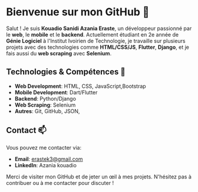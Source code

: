 # Bienvenue sur mon GitHub 👋

Salut ! Je suis **Kouadio Sanidi Azania Eraste**, un développeur passionné par le **web**, le **mobile** et le **backend**. Actuellement étudiant en 2e année de **Génie Logiciel** à l'Institut Ivoirien de Technologie, je travaille sur plusieurs projets avec des technologies comme **HTML/CSS/JS**, **Flutter**, **Django**, et je fais aussi du **web scraping** avec **Selenium**.

## Technologies & Compétences 🚀

- **Web Development**: HTML, CSS, JavaScript,Bootstrap
- **Mobile Development**: Dart/Flutter
- **Backend**: Python/Django
- **Web Scraping**: Selenium
- **Autres**: Git, GitHub, JSON,

## Contact 📫

Vous pouvez me contacter via:
- **Email**: erastek3@gmail.com
- **LinkedIn**: Azania kouadio

Merci de visiter mon GitHub et de jeter un œil à mes projets. N'hésitez pas à contribuer ou à me contacter pour discuter !
